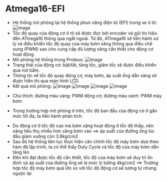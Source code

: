 # Atmega16-EFI
- Hệ thống mô phỏng lại hệ thống phun xăng điện tử (EFI) trong xe ô tô:
![image](https://github.com/user-attachments/assets/1cbf81b9-4f83-4d8f-b29e-02cdb08d9d43)
- Tốc độ quay của động cơ ô tô sẽ được đọc bởi encoder và gửi tín hiệu đến ATmega16 thông qua ngắt ngoài. Từ đó, ATmega16 sẽ tiến hành xử lý và điều khiển tốc độ quay của máy bơm xăng thông qua điều chế xung (PWM) sao cho cung cấp đủ lượng xăng cần thiết cho động cơ hoạt động.
- Mô phỏng hệ thống trong Proteus:
![image](https://github.com/user-attachments/assets/344c4acf-06d6-46e6-8dc5-b07ee812164d)
- Trạng thái của động cơ: bật/tắt, tăng tốc, giảm tốc sẽ được điều khiển qua nút bấm.
- Thông tin về tốc độ quay động cơ, máy bơm, áp suất ống dẫn xăng sẽ được hiển thị qua màn hình LCD.
- Kết quả mô phỏng:
  ![image](https://github.com/user-attachments/assets/0997c25e-8768-4a91-bf00-d17a9d6e9647)
  ![image](https://github.com/user-attachments/assets/40d04560-f506-4c1b-af9f-78c0fc87473b)
  ![image](https://github.com/user-attachments/assets/229cdd14-46bf-4eea-b481-16e9bf561104)
  ![image](https://github.com/user-attachments/assets/a82f8ee5-10ed-40c1-866f-b557ddae8a85)
* Chú thích: đường màu vàng: PWM động cơ; đường màu xanh: PWM máy bơm
- Trong trường hợp mô phỏng ở trên, tốc độ ban đầu của động cơ ở gần mức tối đa, ta tiến hành phân tích:
+ Do động cơ ở tốc độ cao mà bơm xăng hoạt động ở tốc độ thấp, nên xăng tiêu thụ nhiều hơn xăng bơm vào ==> áp suất của đường ống lúc đầu giảm xuống còn 3.8kg/cm2
+ Sau đó hệ thống liên tục thực hiện căn chỉnh tốc độ máy bơm dựa theo hàm đã lập trình, ta có thể thấy Duty Cycle và tốc độ của máy bơm dần tăng lên 
+ Đến khi đạt được tốc độ cần thiết, tốc độ của máy bơm sẽ duy trì ổn định và áp suất của đường ống sẽ là mức lý tưởng 4kg/cm2
==> Trường hợp tốc độ máy bơm quá lớn so với tốc độ động cơ sẽ tương tự nhưng ngược lại






